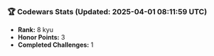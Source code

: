 ### 🏆 Codewars Stats (Updated: 2025-04-01 08:11:59 UTC)

- **Rank:** 8 kyu
- **Honor Points:** 3
- **Completed Challenges:** 1
